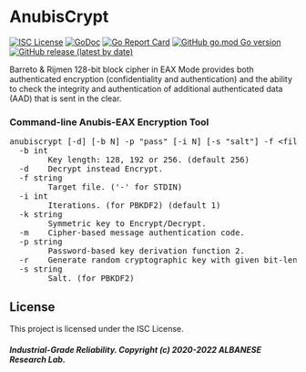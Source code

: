 # AnubisCrypt
[![ISC License](http://img.shields.io/badge/license-ISC-blue.svg)](https://github.com/pedroalbanese/anubiscrypt/blob/master/LICENSE.md) 
[![GoDoc](https://godoc.org/github.com/pedroalbanese/anubiscrypt?status.png)](http://godoc.org/github.com/pedroalbanese/anubiscrypt)
[![Go Report Card](https://goreportcard.com/badge/github.com/pedroalbanese/anubiscrypt)](https://goreportcard.com/report/github.com/pedroalbanese/anubiscrypt)
[![GitHub go.mod Go version](https://img.shields.io/github/go-mod/go-version/pedroalbanese/anubiscrypt)](https://golang.org)
[![GitHub release (latest by date)](https://img.shields.io/github/v/release/pedroalbanese/anubiscrypt)](https://github.com/pedroalbanese/anubiscrypt/releases)  

Barreto & Rijmen 128-bit block cipher in EAX Mode provides both authenticated encryption (confidentiality and authentication) and the ability to check the integrity and authentication of additional authenticated data (AAD) that is sent in the clear.
### Command-line Anubis-EAX Encryption Tool
<pre>anubiscrypt [-d] [-b N] -p "pass" [-i N] [-s "salt"] -f &lt;file.ext&gt;
  -b int
        Key length: 128, 192 or 256. (default 256)
  -d    Decrypt instead Encrypt.
  -f string
        Target file. ('-' for STDIN)
  -i int
        Iterations. (for PBKDF2) (default 1)
  -k string
        Symmetric key to Encrypt/Decrypt.
  -m    Cipher-based message authentication code.
  -p string
        Password-based key derivation function 2.
  -r    Generate random cryptographic key with given bit-length.
  -s string
        Salt. (for PBKDF2)</pre>

## License

This project is licensed under the ISC License.

##### Industrial-Grade Reliability. Copyright (c) 2020-2022 ALBANESE Research Lab.
